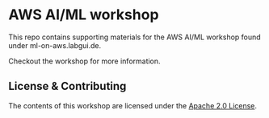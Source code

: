 # AWS AI/ML workshop

This repo contains supporting materials for the AWS AI/ML workshop found under ml-on-aws.labgui.de.

Checkout the workshop for more information.

## License & Contributing

The contents of this workshop are licensed under the [Apache 2.0 License](./LICENSE).
